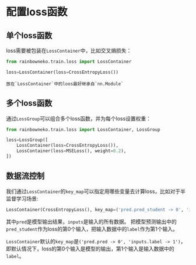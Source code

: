 # 配置loss函数

## 单个loss函数
loss需要被包装在`LossContainer`中，比如交叉熵损失：
```python
from rainbowneko.train.loss import LossContainer

loss=LossContainer(loss=CrossEntropyLoss())
```

```{note}
放在`LossContainer`中的loos最好继承自`nn.Module`
```

## 多个loss函数
通过`LossGroup`可以组合多个loss函数，并为每个loss设置权重：
```python
from rainbowneko.train.loss import LossContainer, LossGroup

loss=LossGroup([
    LossContainer(loss=CrossEntropyLoss()),
    LossContainer(loss=MSELoss(), weight=0.2),
])
```

## 数据流控制

我们通过`LossContainer`的`key_map`可以指定用哪些变量去计算loss，比如对于半监督学习场景:
```python
LossContainer(CrossEntropyLoss(), key_map=('pred.pred_student -> 0', 'inputs.label -> 1'))
```
其中`pred`是模型输出结果，`inputs`是输入的所有数据。
把模型预测输出中的`pred_student`作为loss的第0个输入，把输入数据中的`label`作为第1个输入。

`LossContainer`默认的`key_map`是`('pred.pred -> 0', 'inputs.label -> 1')`，即默认情况下，loss的第0个输入是模型的输出，第1个输入是输入数据中的`label`。
